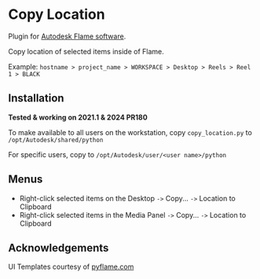 # Copy Location

Plugin for [Autodesk Flame software](http://www.autodesk.com/products/flame).

Copy location of selected items inside of Flame.  

Example: `hostname > project_name > WORKSPACE > Desktop > Reels > Reel 1 > BLACK`

## Installation
**Tested & working on 2021.1 & 2024 PR180**

To make available to all users on the workstation, copy `copy_location.py` to `/opt/Autodesk/shared/python`

For specific users, copy to `/opt/Autodesk/user/<user name>/python`

## Menus
- Right-click selected items on the Desktop `->` Copy... `->` Location to Clipboard
- Right-click selected items in the Media Panel `->` Copy... `->` Location to Clipboard

## Acknowledgements
UI Templates courtesy of [pyflame.com](http://www.pyflame.com)
